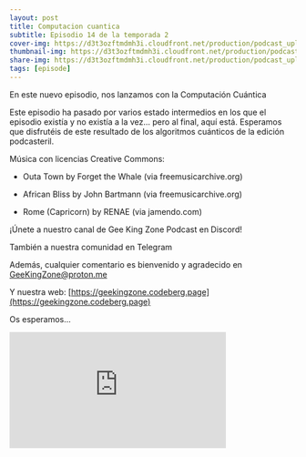 ```yaml
---
layout: post
title: Computacion cuantica
subtitle: Episodio 14 de la temporada 2
cover-img: https://d3t3ozftmdmh3i.cloudfront.net/production/podcast_uploaded_nologo400/14743809/14743809-1619370372653-eb16be7dd0aee.jpg
thumbnail-img: https://d3t3ozftmdmh3i.cloudfront.net/production/podcast_uploaded_nologo400/14743809/14743809-1619370372653-eb16be7dd0aee.jpg
share-img: https://d3t3ozftmdmh3i.cloudfront.net/production/podcast_uploaded_nologo400/14743809/14743809-1619370372653-eb16be7dd0aee.jpg
tags: [episode]
---
```


En este nuevo episodio, nos lanzamos con la Computación Cuántica

Este episodio ha pasado por varios estado intermedios en los que el episodio existía y no existía a la vez... pero al final, aquí está. Esperamos que disfrutéis de este resultado de los algoritmos cuánticos de la edición podcasteril.

  

  

Música con licencias Creative Commons:

- Outa Town by Forget the Whale (via freemusicarchive.org)

- African Bliss by John Bartmann (via freemusicarchive.org)

- Rome (Capricorn) by RENAE (via jamendo.com)&nbsp;

  

¡Únete a nuestro canal de Gee King Zone Podcast en Discord!

También a nuestra comunidad en Telegram&nbsp;

Además, cualquier comentario es bienvenido y agradecido en GeeKingZone@proton.me

Y nuestra web: [https://geekingzone.codeberg.page](https://geekingzone.codeberg.page)

  

Os esperamos...
<iframe src='https://podcasters.spotify.com/pod/show/geekingzone/embed/episodes/Computacin-cuntica-e1ilm7a' height='204px' width='380px' frameborder='0' scrolling='no'></iframe>
